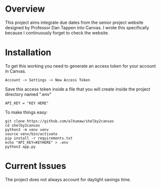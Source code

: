 # Overview

This project aims integrate due dates from the senior project website designed by Professor Dan Tappen into Canvas. 
I wrote this specifically because I continuously forget to check the website.

# Installation

To get this working you need to generate an access token for your account in Canvas.
```
Account -> Settings -> New Access Token
```
Save this access token inside a file that you will create inside the project directory named ".env"
```
API_KEY = "KEY HERE"
```

To make things easy:
```
git clone https://github.com/alhumaw/shelby2canvas
cd shelby2canvas
python3 -m venv venv
source venv/bin/activate
pip install -r requirements.txt
echo "API_KEY=KEYHERE" > .env
python3 app.py
```

# Current Issues
The project does not always account for daylight savings time.

